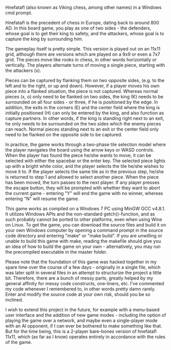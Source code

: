 Hnefatafl (also known as Viking chess, among other names) in a Windows cmd prompt.

Hnefatafl is the precedent of chess in Europe, dating back to around 800 AD. In this board game, you play as one of two sides - the defenders, whose goal is to get their king to safety, and the attackers, whose goal is to capture the king by surrounding him.

The gameplay itself is pretty simple. This version is played out on an 11x11 grid, although there are versions which are played on a 9x9 or even a 7x7 grid. The pieces move like rooks in chess, in other words horizontally or vertically. The players alternate turns of moving a single piece, starting with the attackers (x).

Pieces can be captured by flanking them on two opposite sides, (e.g. to the left and to the right, or up and down). However, if a player moves his own piece into a flanked situation, the piece is not captured. Whereas normal pieces (x, o) only need to be flanked on two sides, the king (K) needs to be surrounded on all four sides - or three, if he is positioned by the edge. In addition, the exits in the corners (E) and the center field where the king is initially positioned (H) can only be entered by the king, and also function as capture partners. In other words, if the king is standing right next to an exit, he only needs to be surrounded on the two sides which the enemy pieces can reach. Normal pieces standing next to an exit or the center field only need to be flanked on the opposite side to be captured.

In practice, the game works through a two-phase tile selection model where the player navigates the board using the arrow keys or WASD controls. When the player has found the piece he/she wants to move, it can be selected with either the spacebar or the enter key. The selected piece lights up with a bright white color, and the player selects the tile he/she wishes to move it to. If the player selects the same tile as in the previous step, he/she is returned to step 1 and allowed to select another piece. When the piece has been moved, the turn passes to the next player. If any player presses the escape button, they will be prompted with whether they want to abort the current game - entering "Y" will end the game with no winner, whereas entering "N" will resume the game.

This game works as compiled on a Windows 7 PC using MinGW GCC v4.8.1. It utilizes Windows APIs and the non-standard getch()-function, and as such probably cannot be ported to other platforms, even when using Wine on Linux. To get the game, you can download the source files and build it on your own Windows computer by opening a command prompt in the source code directory and entering "make" or "make build". If you are unwilling or unable to build this game with make, reading the makefile should give you an idea of how to build the game on your own - alternatively, you may run the precompiled executable in the master folder.

Please note that the foundation of this game was hacked together in my spare time over the course of a few days - originally in a single file, which was later split in several files in an attempt to structurize the project a little bit. Therefore, there are a bunch of messy parts, greatly helped by my general affinity for messy code constructs, one-liners, etc. I've commented my code whenever I remembered to, in other words pretty damn rarely. Enter and modify the source code at your own risk, should you be so inclined.

I wish to extend this project in the future, for example with a menu-based user interface and the addition of new game modes - including the option of playing the game over a network, and maybe even a single-player mode with an AI opponent, if I can ever be bothered to make something like that. But for the time being, this is a 2-player bare-bones version of hnefatafl 11x11, which (as far as I know) operates entirely in accordance with the rules of the game.
